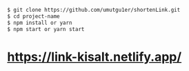 ```bash
$ git clone https://github.com/umutgu1er/shortenLink.git
$ cd project-name
$ npm install or yarn
$ npm start or yarn start
```

# https://link-kisalt.netlify.app/
